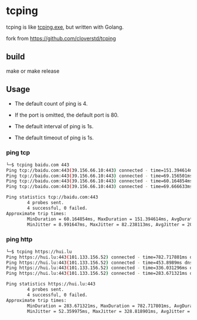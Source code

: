 # tcping

tcping is like [tcping.exe](https://elifulkerson.com/projects/tcping.php), but written with Golang.

fork from https://github.com/cloverstd/tcping

## build
make or make release

## Usage

- The default count of ping is 4.

- If the port is omitted, the default port is 80.

- The default interval of ping is 1s.

- The default timeout of ping is 1s.

### ping tcp

```bash
└─$ tcping baidu.com 443 
Ping tcp://baidu.com:443(39.156.66.10:443) connected - time=151.394614ms dns=107.687981ms jitter=0s
Ping tcp://baidu.com:443(39.156.66.10:443) connected - time=69.156501ms dns=20.85575ms jitter=82.238113ms
Ping tcp://baidu.com:443(39.156.66.10:443) connected - time=60.164854ms dns=14.651707ms jitter=8.991647ms
Ping tcp://baidu.com:443(39.156.66.10:443) connected - time=69.666633ms dns=18.314209ms jitter=9.501779ms

Ping statistics tcp://baidu.com:443
        4 probes sent.
        4 successful, 0 failed.
Approximate trip times:
        MinDuration = 60.164854ms, MaxDuration = 151.394614ms, AvgDuration = 87.59565ms 
        MinJitter = 8.991647ms, MaxJitter = 82.238113ms, AvgJitter = 20.146307ms
```

### ping http

```bash
└─$ tcping https://hui.lu
Ping https://hui.lu:443(101.133.156.52) connected - time=782.717801ms dns=300.020281ms jitter=0s bytes=64974 status=200
Ping https://hui.lu:443(101.133.156.52) connected - time=453.8989ms dns=730.17µs jitter=328.818901ms bytes=64974 status=200
Ping https://hui.lu:443(101.133.156.52) connected - time=336.031296ms dns=25.018638ms jitter=117.867604ms bytes=64974 status=200
Ping https://hui.lu:443(101.133.156.52) connected - time=283.671321ms dns=922.23µs jitter=52.359975ms bytes=64974 status=200

Ping statistics https://hui.lu:443
        4 probes sent.
        4 successful, 0 failed.
Approximate trip times:
        MinDuration = 283.671321ms, MaxDuration = 782.717801ms, AvgDuration = 464.079829ms 
        MinJitter = 52.359975ms, MaxJitter = 328.818901ms, AvgJitter = 99.809296ms
```
